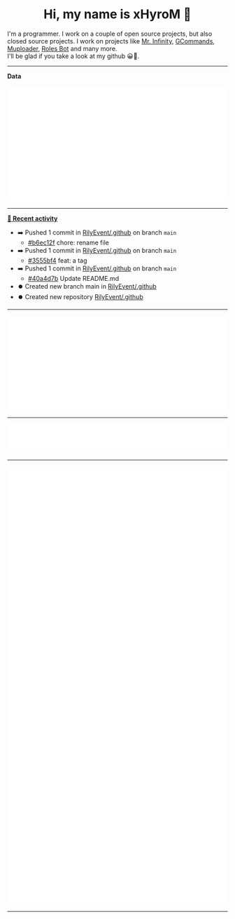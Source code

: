 <p align="center">
    <!-- <img src="https://avatars.githubusercontent.com/u/56601352" width="192" alt="hyro's pfp" /> -->
    <h1 align="center">Hi, my name is xHyroM 👋</h1>
</p>

I'm a programmer. I work on a couple of open source projects, but also closed source projects. I work on projects like [Mr. Infinity](https://discord.com/oauth2/authorize?client_id=720321585625694239&scope=bot%20applications.commands&permissions=8&redirect_uri=https://blobs.gq/imanager&prompt=consent&response_type=code), [GCommands](https://github.com/Garlic-Team/GCommands), [Muploader](https://github.com/xHyroM/Muploder), [Roles Bot](https://github.com/xHyroM/roles-bot) and many more.  
I'll be glad if you take a look at my github 😀👀.

___
**Data**

<img src="https://github.com/xHyroM/xHyroM/blob/master/.cache/base.svg">

___

**[📰 Recent activity](https://github.com/xHyroM)**
* ➡️ Pushed 1 commit in [RilyEvent/.github](https://github.com/RilyEvent/.github) on branch `main`
  * [#b6ec12f](https://github.com/RilyEvent/.github/commit/b6ec12f) chore: rename file
* ➡️ Pushed 1 commit in [RilyEvent/.github](https://github.com/RilyEvent/.github) on branch `main`
  * [#3555bf4](https://github.com/RilyEvent/.github/commit/3555bf4) feat: a tag
* ➡️ Pushed 1 commit in [RilyEvent/.github](https://github.com/RilyEvent/.github) on branch `main`
  * [#40a4d7b](https://github.com/RilyEvent/.github/commit/40a4d7b) Update README.md
* ⏺️ Created new branch main in [RilyEvent/.github](https://github.com/RilyEvent/.github)
* ⏺️ Created new repository  [RilyEvent/.github](https://github.com/RilyEvent/.github)


___

<img src="https://github.com/xHyroM/xHyroM/blob/master/.cache/isocalendar.svg">

___

<img src="https://github.com/xHyroM/xHyroM/blob/master/.cache/languages.svg">

___

<img src="https://github.com/xHyroM/xHyroM/blob/master/.cache/achievements.svg">

___
